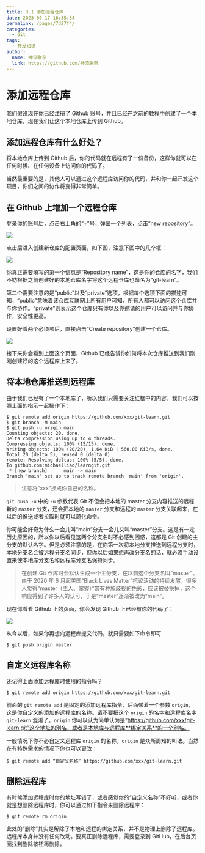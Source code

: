 ```yaml
---
title: 3.1 添加远程仓库
date: 2023-06-17 16:35:54
permalink: /pages/7d27f4/
categories:
  - Git
tags:
  - 开发知识
author: 
  name: 神流歌奈
  link: https://github.com/神流歌奈
---
```

# 添加远程仓库

我们假设现在你已经注册了 Github 账号，并且已经在之前的教程中创建了一个本地仓库，现在我们让这个本地仓库上传到 Github。

## 添加远程仓库有什么好处？

将本地仓库上传到 Github 后，你的代码就在远程有了一份备份，这样你就可以在任何时候、在任何设备上访问你的代码了。

当然最重要的是，其他人可以通过这个远程库访问你的代码，并和你一起开发这个项目，你们之间的协作将变得非常简单。

## 在 Github 上增加一个远程仓库

登录你的账号后，点击右上角的“+”号，弹出一个列表，点击“new repository”。

![](https://nagiko.oss-cn-shanghai.aliyuncs.com/kana/git-guide/31.1.png)

点击后进入创建新仓库的配置页面，如下图，注意下图中的几个框：

![](https://nagiko.oss-cn-shanghai.aliyuncs.com/kana/git-guide/31.2.png)

你真正需要填写的第一个信息是“Repository name”，这是你的仓库的名字，我们不妨根据之前创建好的本地仓库名字将这个远程仓库也命名为“git-learn”。

第二个需要注意的是“public”以及“private”选项，根据每个选项下面的描述可知，“public”意味着该仓库互联网上所有用户可知，所有人都可以访问这个仓库并与你协作。“private”则表示这个仓库只有你以及你邀请的用户可以访问并与你协作，安全性更高。

设置好着两个必须项后，直接点击“Create repository”创建一个仓库。

![](https://nagiko.oss-cn-shanghai.aliyuncs.com/kana/git-guide/31.3.png)

接下来你会看到上面这个页面，Github 已经告诉你如何将本次仓库推送到我们刚刚创建好的这个远程库上来了。

## 将本地仓库推送到远程库

由于我们已经有了一个本地库了，所以我们只需要关注红框中的内容，我们可以按照上面的指示一起操作下：

```shell
$ git remote add origin https://github.com/xxx/git-learn.git
$ git branch -M main
$ git push -u origin main
Counting objects: 20, done.
Delta compression using up to 4 threads.
Compressing objects: 100% (15/15), done.
Writing objects: 100% (20/20), 1.64 KiB | 560.00 KiB/s, done.
Total 20 (delta 5), reused 0 (delta 0)
remote: Resolving deltas: 100% (5/5), done.
To github.com:michaelliao/learngit.git
 * [new branch]      main -> main
Branch 'main' set up to track remote branch 'main' from 'origin'.
```

> 注意将“xxx”换成你自己的名称。

`git push -u`  中的 `-u` 参数代表 Git 不但会把本地的 master 分支内容推送的远程新的 `master` 分支，还会把本地的 `master` 分支和远程的 `master` 分支关联起来，在以后的推送或者拉取时就可以简化命令。

你可能会好奇为什么一会儿叫“main”分支一会儿又叫“master”分支。这是有一定历史原因的，所以你以后看见这两个分支名时不必感到困惑，这都是 Git 创建的主分支的默认名字。但是必须注意的是，在你第一次将本地分支推送到远程分支时，本地分支名会被远程分支名同步，但你以后如果想再改分支名的话，就必须手动设置来使本地库分支名和远程库分支名保持同步。

> 在创建 Git 仓库时会默认生成一个主分支，在以前这个分支名叫“master”。由于 2020 年 6 月起美国“Black Lives Matter”抗议活动的持续发酵，很多人觉得“master（主人、掌握）”带有种族歧视的色彩，应该被替换掉，这个响应得到了许多人的认可，于是“master”逐渐被改为“main”。

现在你看看 Github 上的页面，你会发现 Github 上已经有你的代码了：

![](https://nagiko.oss-cn-shanghai.aliyuncs.com/kana/git-guide/31.4.png)

从今以后，如果你再想向远程库提交代码，就只需要如下命令即可：

```shell
$ git push origin master
```

## 自定义远程库名称

还记得上面添加远程库时使用的指令吗？

```shell
$ git remote add origin https://github.com/xxx/git-learn.git
```

前面的 `git remote add` 是固定的添加远程库指令，后面带着一个参数 `origin`，这是你自定义的添加的远程库的名称。请不要把这个 `origin` 的名字和远程库名字 `git-learn` 混淆了。`origin` 你可以认为简单认为是“https://github.com/xxx/git-learn.git”这个地址的别名，或者是本地库与远程库**绑定关系**的一个别名。

一般情况下你不必自定义远程库 `origin` 的名称，`origin` 是众所周知的叫法。当然在有特殊需求的情况下你也可以更改：

```shell
$ git remote add “自定义名称” https://github.com/xxx/git-learn.git
```

## 删除远程库

有时候添加远程库时你的地址写错了，或者感觉你的“自定义名称”不好听，或者你就是想删除远程库时，你可以通过如下指令来删除远程库：

```shell
$ git remote rm origin
```

此处的“删除”其实是解除了本地和远程的绑定关系，并不是物理上删除了远程库。远程库本身并没有任何改动。要真正删除远程库，需要登录到 GitHub，在后台页面找到删除按钮再删除。
